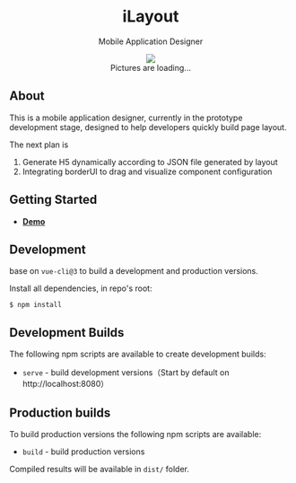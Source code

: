 
<h1 align="center">iLayout</h1>

<p align="center">Mobile Application Designer</p>


<p align="center">
<img src='http://i2.tiimg.com/643174/d67ffa7820ae83c6.png' align='center' style=' '/><br/>
Pictures are loading...
</p>


## About
This is a mobile application designer, currently in the prototype development stage, designed to help developers quickly build page layout.

The next plan is
1. Generate H5 dynamically according to JSON file generated by layout
2. Integrating borderUI to drag and visualize component configuration

## Getting Started
  * [**Demo**](http://i1.fuimg.com/643174/c0ce59de474a9661.gif)
## Development

base on `vue-cli@3` to build a development and production versions.

Install all dependencies, in repo's root:

```
$ npm install
```

## Development Builds

The following npm scripts are available to create development builds:

* `serve` - build development versions（Start by default on http://localhost:8080）

## Production builds

To build production versions the following npm scripts are available:

* `build` - build production versions

Compiled results will be available in `dist/` folder.
